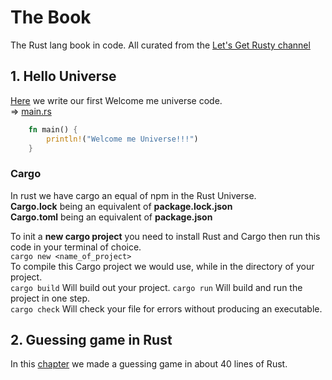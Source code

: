 # The Book
The Rust lang book in code. All curated from the [Let's Get Rusty channel]('https://www.youtube.com/watch?v=OX9HJsJUDxA&list=PLai5B987bZ9CoVR-QEIN9foz4QCJ0H2Y8&index=1)

## **1. Hello Universe**
[Here](1_hello_universe/) we write our first Welcome me universe code.\
=> [main.rs](1_hello_universe/main.rs)
```rs
    fn main() {
        println!("Welcome me Universe!!!")
    }
```

### **Cargo**
In rust we have cargo an equal of npm in the Rust Universe.\
**Cargo.lock** being an equivalent of **package.lock.json**\
**Cargo.toml** being an equivalent of **package.json**

To init a **new cargo project** you need to install Rust and Cargo then run this code in your terminal of choice.\
``cargo new <name_of_project> ``\
To compile this Cargo project we would use, while in the directory of your project.\
``cargo build`` Will build out your project.
``cargo run`` Will build and run the project in one step.\
``cargo check`` Will check your file for errors without producing an executable.

## **2. Guessing game in Rust**
In this [chapter](https://www.youtube.com/watch?v=H0xBSbnQYds&list=PLai5B987bZ9CoVR-QEIN9foz4QCJ0H2Y8&index=2) we made a guessing game in about 40 lines of Rust.

